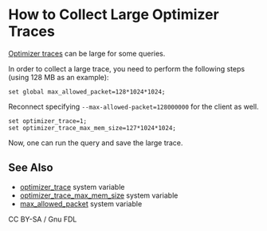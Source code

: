 # How to Collect Large Optimizer Traces

[Optimizer traces](./) can be large for some queries.

In order to collect a large trace, you need to perform the following steps (using 128 MB as an example):

```
set global max_allowed_packet=128*1024*1024;
```

Reconnect specifying `--max-allowed-packet=128000000` for the client as well.

```
set optimizer_trace=1;
set optimizer_trace_max_mem_size=127*1024*1024;
```

Now, one can run the query and save the large trace.

## See Also

* [optimizer\_trace](../../../../ha-and-performance/optimization-and-tuning/system-variables/server-system-variables.md#optimizer_trace) system variable
* [optimizer\_trace\_max\_mem\_size](../../../../ha-and-performance/optimization-and-tuning/system-variables/server-system-variables.md#optimizer_trace_max_mem_size) system variable
* [max\_allowed\_packet](../../../../ha-and-performance/optimization-and-tuning/system-variables/server-system-variables.md#max_allowed_packet) system variable

CC BY-SA / Gnu FDL
